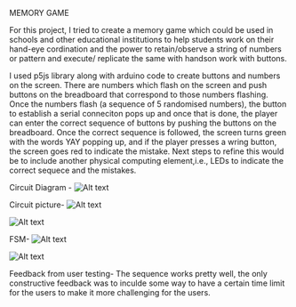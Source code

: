 MEMORY GAME

For this project, I tried to create a memory game which could be used in schools and other educational institutions to help students work on their hand-eye cordination and the power to retain/observe a string of numbers or pattern and execute/ replicate the same with handson work with buttons.

I used p5js library along with arduino code to create buttons and numbers on the screen. There are numbers which flash on the screen and push buttons on the breadboard that correspond to those numbers flashing. Once the numbers flash (a sequence of 5 randomised numbers), the button to establish a serial conneciton pops up and once that is done, the player can enter the correct sequence of buttons by pushing the buttons on the breadboard. Once the correct sequence is followed, the screen turns green with the words YAY popping up, and if the player presses a wring button, the screen goes red to indicate the mistake.
Next steps to refine this would be to include another physical computing element,i.e., LEDs to indicate the correct sequece and the mistakes.

Circuit Diagram -
![Alt text](<Circuit Diagram.jpeg>)

Circuit picture-
![Alt text](Circuit.jpeg)

![Alt text](circuit2.jpeg)

FSM-
![Alt text](FSM.jpeg)

![Alt text](<FSM 2.jpg>)

Feedback from user testing-
The sequence works pretty well, the only constructive feedback was to inculde some way to have a certain time limit for the users to make it more challenging for the users.
